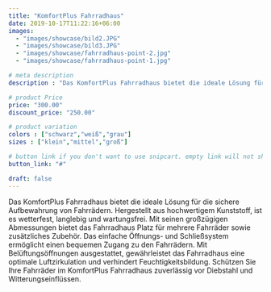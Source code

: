 ```yaml
---
title: "KomfortPlus Fahrradhaus"
date: 2019-10-17T11:22:16+06:00
images:
  - "images/showcase/bild2.JPG"
  - "images/showcase/bild3.JPG"
  - "images/showcase/fahrradhaus-point-2.jpg"
  - "images/showcase/fahrradhaus-point-1.jpg"

# meta description
description : "Das KomfortPlus Fahrradhaus bietet die ideale Lösung für die sichere Aufbewahrung von Fahrrädern. Hergestellt aus hochwertigem Kunststoff, ist es wetterfest, langlebig und wartungsfrei. Mit seinen großzügigen Abmessungen bietet das Fahrradhaus Platz für mehrere Fahrräder sowie zusätzliches Zubehör. Das einfache Öffnungs- und Schließsystem ermöglicht einen bequemen Zugang zu den Fahrrädern. Mit Belüftungsöffnungen ausgestattet, gewährleistet das Fahrradhaus eine optimale Luftzirkulation und verhindert Feuchtigkeitsbildung. Schützen Sie Ihre Fahrräder im KomfortPlus Fahrradhaus zuverlässig vor Diebstahl und Witterungseinflüssen."

# product Price
price: "300.00"
discount_price: "250.00"

# product variation
colors : ["schwarz","weiß","grau"]
sizes : ["klein","mittel","groß"]

# button link if you don't want to use snipcart. empty link will not show button
button_link: "#"

draft: false
---
```

Das KomfortPlus Fahrradhaus bietet die ideale Lösung für die sichere Aufbewahrung von Fahrrädern. Hergestellt aus hochwertigem Kunststoff, ist es wetterfest, langlebig und wartungsfrei. Mit seinen großzügigen Abmessungen bietet das Fahrradhaus Platz für mehrere Fahrräder sowie zusätzliches Zubehör. Das einfache Öffnungs- und Schließsystem ermöglicht einen bequemen Zugang zu den Fahrrädern. Mit Belüftungsöffnungen ausgestattet, gewährleistet das Fahrradhaus eine optimale Luftzirkulation und verhindert Feuchtigkeitsbildung. Schützen Sie Ihre Fahrräder im KomfortPlus Fahrradhaus zuverlässig vor Diebstahl und Witterungseinflüssen.
